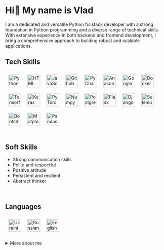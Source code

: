 # Hi👋 My name is Vlad

I am a dedicated and versatile Python fullstack developer with a strong foundation in Python programming and a diverse range of technical skills. With extensive experience in both backend and frontend development, I bring a comprehensive approach to building robust and scalable applications.

## Tech Skills

<div style="display: flex; flex-wrap: wrap;">
  <img alt="Python" width="40px" src="https://cdn.jsdelivr.net/gh/devicons/devicon/icons/python/python-plain.svg" style="margin: 10px;">
  <img alt="HTML" width="40px" src="https://cdn.jsdelivr.net/gh/devicons/devicon/icons/html5/html5-plain.svg" style="margin: 10px;">
  <img alt="JavaScript" width="40px" src="https://cdn.jsdelivr.net/gh/devicons/devicon/icons/javascript/javascript-plain.svg" style="margin: 10px;">
  <img alt="Github" width="40px" src="https://www.svgrepo.com/show/217753/github.svg" style="margin: 10px;">
  <img alt="PyCharm" width="40px" src="https://cdn.jsdelivr.net/gh/devicons/devicon/icons/pycharm/pycharm-original.svg" style="margin: 10px;">
  <img alt="Anaconda" width="40px" src="https://cdn.jsdelivr.net/gh/devicons/devicon/icons/anaconda/anaconda-original.svg" style="margin: 10px;">
  <img alt="Google" width="40px" src="https://cdn.jsdelivr.net/gh/devicons/devicon/icons/google/google-original.svg" style="margin: 10px;">
  <img alt="Docker" width="40px" src="https://cdn.jsdelivr.net/gh/devicons/devicon/icons/docker/docker-plain.svg" style="margin: 10px;">
  <img alt="Tensorflow" width="40px" src="https://cdn.jsdelivr.net/gh/devicons/devicon/icons/tensorflow/tensorflow-original.svg" style="margin: 10px;">
  <img alt="Keras" width="40px" src="https://cdn.jsdelivr.net/gh/devicons/devicon/icons/keras/keras-original.svg" style="margin: 10px;">
  <img alt="PyTorch" width="40px" src="https://cdn.jsdelivr.net/gh/devicons/devicon/icons/pytorch/pytorch-original.svg" style="margin: 10px;">
  <img alt="Numpy" width="40px" src="https://cdn.jsdelivr.net/gh/devicons/devicon/icons/numpy/numpy-original.svg" style="margin: 10px;">
  <img alt="Postgres" width="40px" src="https://cdn.jsdelivr.net/gh/devicons/devicon/icons/postgresql/postgresql-plain.svg" style="margin: 10px;">
  <img alt="Flask" width="40px" src="https://cdn.jsdelivr.net/gh/devicons/devicon/icons/flask/flask-original.svg" style="margin: 10px;">
  <img alt="Django" width="40px" src="https://cdn.jsdelivr.net/gh/devicons/devicon/icons/django/django-plain.svg" style="margin: 10px;">
  <img alt="Selenium" width="40px" src="https://cdn.jsdelivr.net/gh/devicons/devicon/icons/selenium/selenium-original.svg" style="margin: 10px;">
  <img alt="Bootstrap" width="40px" src="https://cdn.jsdelivr.net/gh/devicons/devicon/icons/bootstrap/bootstrap-plain.svg" style="margin: 10px;">
  <img alt="Matplotlib" width="40px" src="https://cdn.jsdelivr.net/gh/devicons/devicon/icons/matplotlib/matplotlib-plain.svg" style="margin: 10px;">
  <img alt="Pandas" width="40px" src="https://cdn.jsdelivr.net/gh/devicons/devicon/icons/pandas/pandas-original.svg" style="margin: 10px;">
</div>

<br>

## Soft Skills

- Strong communication skills
- Polite and respectful
- Positive attitude
- Persistent and resilient
- Abstract thinker

<br>

## Languages

<div style="display: flex; flex-wrap: wrap;">
  <img alt="Ukrainian" width="40px" src="https://flagicons.lipis.dev/flags/4x3/ua.svg" style="margin: 10px;">
  <img alt="Russian" width="40px" src="https://flagicons.lipis.dev/flags/4x3/ru.svg" style="margin: 10px;">
  <img alt="English" width="40px" src="https://flagicons.lipis.dev/flags/4x3/us.svg" style="margin: 10px;">
</div>

<br>

<details>
  <summary>More about me</summary>
    I have 5 years of Python experience, during which I've continuously strived to learn new technologies and hone my skills. I'm deeply passionate about what I do.
    My programming journey commenced at the age of 14. Initially, I wasn't particularly fond of the subject. However, as I delved deeper into the world of programming, I discovered a profound love for it.
    Before delving into Django and Flask, I gained significant experience working with aiogram and the Telegram Bot API, particularly in developing Telegram bots.
    After working with Django and Flask, I expanded my skill set to include Selenium and Beautiful Soup 4, with Selenium quickly becoming my favorite tool for its versatility and effectiveness in web automation tasks.
    Following my experience with Selenium and Beautiful Soup 4, I embarked on a journey of deep learning and practical application in the realm of neural networks, exploring their intricacies and potential applications.
</details>
